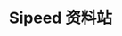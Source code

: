 ---
title: Sipeed 资料站
keywords: sipeed, sipeed官方, wiki, 文档, 开源软件, 开源硬件, Lichee, 荔枝派, AI, AIOT, 边缘计算, 人脸识别, 嵌入式AI, maixpy, maixpy3, Longan, Tang
desc: Sipeed的官方文档（Wiki），包含了开源软件和开源硬件资料，AIOT资料等等
id: home
layout: home
---